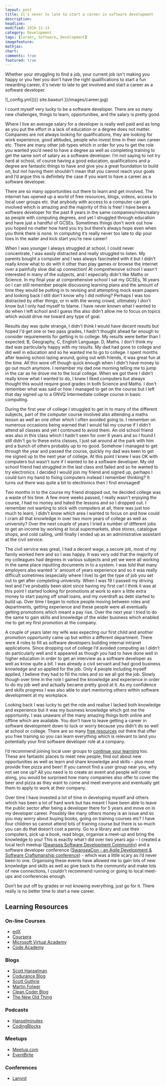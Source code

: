 ```yaml
---
layout: post
title: It's never to late to start a career in software development
description: 
headline: 
modified: 2016-11-13
category: Development
tags: [Career, Software, Development]
imagefeature: 
mathjax: 
chart: 
comments: true
featured: true
---
```


Whether your struggling to find a job, your current job isn't making you happy or you feel you don't have the right qualifications to start a fun rewarding career, it's never to late to get involved and start a career as a software developer.

![_config.yml]({{ site.baseurl }}/images/career.jpg)

I count myself very lucky to be a software developer. There are so many new challenges, things to learn, opportunities, and the salary is pretty good. 

Where I live an average salary for a developer is really well paid and as long as you put the effort in a lack of education or a degree does not matter. Companies are not always looking for qualifications, they are looking for work experience, good attitudes, people who invest time in their own career etc. There are many other job types which in order for you to get the role you wanted you’d need to have a degree as well as completing training to get the same sort of salary as a software developer. I’m not saying to not try hard at school, of course having a good education, qualifications and a degree are fantastic things to have and give you a great foundation to build on, but not having them shouldn't mean that you cannot reach your goals and I’d argue this is definitely the case if you want to have a career as a software developer.

There are so many opportunities out there to learn and get involved. The internet has opened up a world of free resources, blogs, videos, access to local user groups etc. that anybody with access to a computer can get involved which is amazing and the majority of this is free! I have been a software developer for the past 8 years in the same companies/roles/salary as people with computing degrees, and yet I struggled through education and have just a handful of GCSEs. Sometimes things don’t work out how you hoped no matter how hard you try but there’s always hope even when you think there is none. In computing it’s really never too late to dip your toes in the water and kick start you’re new career!

When I was younger I always struggled at school, I could never concentrate, I was easily distracted and really struggled to listen. My parents bought a computer and I was always fascinated with it but I didn’t really know what to do with it other than play games or browse the internet over a painfully slow dial up connection! At comprehensive school I wasn't interested in many of the subjects, and I especially didn't like Maths or Science. In my final year at comprehensive school I sat my GCSEs, 16 years on I can still remember people discussing learning plans and the amount of time they would be putting in to revising and attempting mock exam papers and looking back I still don't know why I did nothing? Perhaps I was too distracted by other things, or in with the wrong crowd, ultimately I don't know but I only had myself to blame. I have never known what I wanted to do when I left school and I guess this also didn't allow me to focus on topics which would drive me toward any type of goal.

Results day was quite strange, I didn't think I would have decent results but hoped I'd get one or two pass grades, I hadn't thought ahead far enough to consider requirements for getting in to college. My results were better than I expected; B, Geography, C, English Language. D, Maths. I don't think my dad was particularly happy with my results. My dad had gone to college and did well in education and so he wanted me to go to college. I spent months after leaving school lazing around, going out with friends, it was great fun at the time. All this wore off though quick enough when I didn't have money to go out much anymore. I remember my dad one morning telling me to jump in the car as he drove me to the local college. When we got there I didn't really know what I wanted to do, I knew I liked computers but always thought this would require good grades in both Science and Maths. I don't remember what was said or how I managed to get on the course but I left that day signed up to a GNVQ Intermediate college course in basic computing.

During the first year of college I struggled to get in to many of the different subjects, part of the computer course involved also attending a maths lesson as well an one other which I often avoided going to. I remember on numerous occasions being warned that I would fail my course if I didn't attend all classes and yet I continued to avoid them. An old school friend was also in this class which I hadn't seen for over 6 years and so I found I still didn't go to these extra classes, I just sat around at the park with him and a bunch of others probably up to no good. Somehow I managed to get through the year and passed the course, quickly my dad was keen to get me signed up to the next year of college. At this point I knew I was OK with computers but wasn’t sure if I wanted to be a software developer. My old school friend had struggled in the last class and failed and so he wanted to try electronics. I decided I would join my friend and signed up, perhaps I could turn my hand to fixing computers instead I remember thinking? It turns out there was quite a bit to electronics then I first envisaged!

Two months in to the course my friend dropped out, he decided college was a waste of his time. A few more weeks passed, I really wasn't enjoying the course, I had no money and hated the lessons and so I dropped out. I remember not wanting to stick with computers at all, there was just too much to learn, I didn't know which area I wanted to focus on and how could I cram all that knowledge in over two more years of college as well as university? Over the next couple of years I tried a number of different jobs to get an income by working at local supermarkets, shoe stores, catalogue shops, and cold calling, until finally I ended up as an administrative assistant at the civil service.

The civil service was great, I had a decent wage, a secure job, most of my family worked here and so I was happy. It was very odd that the majority of my colleagues had degrees in various subjects and yet we were all working in the same place inputting documents in to a system. I was told that many employers also wanted 'x' amount of years experience and so it was really difficult sometimes (especially where I live) to get the type of job you set out to get after completing university. When I was 19 I passed my driving test and I've probably been skint since having my first car! I think it was at this point I started looking for promotions at work to earn a little extra money to start paying off small loans, and my overdraft as debt started to build up. Over time I began to notice people moving between roles and departments, getting experience and these people were all eventually getting promotions which meant a pay rise. Over the next year I tried to do the same to gain skills and knowledge of the wider business which enabled me to get my first promotion at the company.

A couple of years later my wife was expecting our first child and another promotion opportunity came up but within a different department. There were 4 roles to fill as software developers building internal intranet applications. Since dropping out of college I’d avoided computing as I didn’t do particularly well and it appeared as though you had to have done well in higher education in order to get an interview as a software developer as well as know quite a bit. I was already a civil servant and had good business knowledge and so applied for the job. Only 4 people including myself applied, I believe they had to fill the roles and so we all got the job. Slowly though over time in the role I gained the knowledge and experience in order to do my job well and actually became pretty good at it. As my confidence and skills progress I was also able to start mentoring others within software development at my workplace.

Looking back I was lucky to get the role and realise I lacked both knowledge and experience but it was my business knowledge which got me the opportunity. I was unaware of the many amazing things both online and offline which are available. You don’t have to leave getting a career in software development down to luck or worry because you didn’t do so well at school or college. There are so many [free resources](#learning) out there that offer you free training so you can learn everything which is relevant to land you potentially your first software developer role at a company.

I’d recommend joining local user groups to [continue your learning](#learning) too. These are fantastic places to meet new people, find out about new opportunities as well as learn and share knowledge and skills – plus most provide free pizza and beer! If you cannot find a user group near you, why not set one up? All you need is to create an event and people will come along, you would be surprised how many companies also offer to cover the beer and pizza as they want to come and meet everyone and eventually get them to apply to work at their company.
 
Over time I have invested a lot of time in developing myself and others which has been a lot of hard work but has meant I have been able to leave the public sector after being a developer there for 5 years and move on in my developer career. Possibly like many others money is an issue and so you may worry about buying books, going on training courses etc? I have four children so cannot attend lots of training course but there is so much you can do that doesn’t cost a penny. Go to a library and use their computers, pick up a book, read blogs, organise a meet-up and bring the knowledge to you! This is exactly what I did over two years ago – I created a local tech meetup ([Swansea Software Development Community](http://meetup.com/swansea-software-development-community)) and a software developer conference ([SwanseaCon - an Agile Development & Software Craftsmanship conference](http://swanseacon.co.uk)) - which was a little scary as I’d never been to one. Organising these events have allowed me to gain lots of new knowledge and skills as well as give back to the community and make lots of new connections, I couldn't recommend running or going to local meet-ups and conferences enough.

Don’t be put off by grades or not knowing everything, just go for it. There really is no better time to start a new career. 

## <a name="learning">Learning Resources</a>

### On-line Courses
* [edX](https://www.edx.org/)
* [Coursera](https://coursera.com/)
* [Microsoft Virtual Academy](http://mva.microsoft.com)
* [Code Academy](http://codeacademy.com)

### Blogs
* [Scott Hanselman](http://www.hanselman.com/blog/)
* [Codurance Blog](https://codurance.com/publications/)
* [Scott Guthrie](https://weblogs.asp.net/scottgu)
* [Martin Folwer](http://martinfowler.com/)
* [Clean Coder Blog](http://blog.cleancoder.com/)
* [The New Old Thing](https://blogs.msdn.microsoft.com/oldnewthing/)

### Podcasts
* [Hanselminutes](http://hanselminutes.com/)
* [CodingBlocks](http://codingblocks.net/)

### Meetups
* [Meetup.com](http://meetup.com)
* [EventBrite](http://eventbrite.co.uk)

### Conferences
* [Lanyrd](http://lanyrd.com/)

